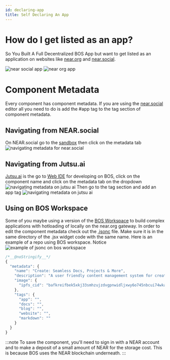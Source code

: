 ```yaml
---
id: declaring-app
title: Self Declaring An App
---
```



# How do I get listed as an app?
So You Built A Full Decentralized BOS App but want to get listed as an application on websites like [near.org](https://near.org) and [near.social](https://near.social). 

![near social app](https://ipfs.near.social/ipfs/bafkreibuy4smphjxmtefbs3ropnvxyp57iwkfopn24zzt3hp4lqcbpmsgm)
![near org app](https://ipfs.near.social/ipfs/bafkreifi3edxyxf7a6bm5diyacb542rdw2k3k7qqix35qzrnolepibtlii)

# Component Metadata
Every component has component metadata. If you are using the [near.social](https://near.social) editor all you need to do is add the #app tag to the tag section of component metadata. 

## Navigating from NEAR.social
On NEAR.social go to the [sandbox](https://near.social/edit) then click on the metadata tab
![navigating metadata for near.social](https://ipfs.near.social/ipfs/bafkreicdlniyqqy3ux4sbqwyuzajvxqowncsil22ytyi5itvxjgaemfs3y)
## Navigating from Jutsu.ai
[Jutsu.ai](https:/jutsu.ai) is the go to [Web IDE](https:/jutsu.ai) for developing on BOS, click on the component name and click on the metadata tab on the dropdown
![navigating metadata on jutsu ai](https://ipfs.near.social/ipfs/bafkreicniwedsoyrfutpmlicotiyfvgmszxprlwbediyt3a7bqh2l56gdu)
Then go to the tag section and add an app tag
![navigating metadata on jutsu ai](https://ipfs.near.social/ipfs/bafkreiefhdkorhl47yn7f2g3lxzz3k3g4amfckhy42abcqawbhlufnrvo4)

## Using on BOS Workspace
Some of you maybe using a version of the [BOS Workspace](https://github.com/NEARBuilders/create) to build complex applications with hotloading of locally on the near.org gateway. In order to edit the component metadata check out the [.jsonc](https://github.com/NEARBuilders/create/blob/main/apps/create/widget/home.jsonc) file. Make sure it is in the same directory of the .jsx widget code with the same name. Here is an example of a repo using BOS workspace. Notice 
![example of jsonc on bos workspace](https://ipfs.near.social/ipfs/bafkreigi3ojke2ircttn4h7t77tcnoyzsvfevrs5cv5xqqwzyrjdduvtyu)

```jsx
/*__@noStringify__*/
{
  "metadata": {
    "name": "Create: Seamless Docs, Projects & More",
    "description": "A user friendly content management system for creating BOS websites and documentation. Without the need for coding.",
    "image": {
      "ipfs_cid": "bafkreifbek5xkj33smhzujzdvgpnwidljxwy6o745nbcui74wkaw3cbcga"
    },
    "tags": {
      "app": "",
      "docs": "",
      "blog": "",
      "website": "",
      "markdown": ""
    }
  }
}
```

:::note
To save the component, you'll need to sign in with a NEAR account and to make a deposit of a small amount of NEAR for the storage cost. This is because BOS uses the NEAR blockchain underneath.
:::
